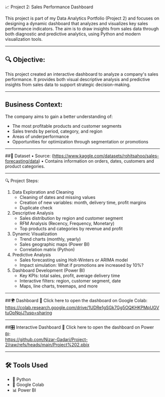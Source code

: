 📈 Project 2: Sales Performance Dashboard

This project is part of my Data Analytics Portfolio (Project 2) and focuses on designing a dynamic dashboard that analyzes and visualizes key sales performance indicators. The aim is to draw insights from sales data through both diagnostic and predictive analytics, using Python and modern visualization tools.
________________________________________
## 🔍 Objective:
This project created an interactive dashboard to analyze a company's sales performance. It provides both visual descriptive analysis and predictive insights from sales data to support strategic decision-making.
________________________________________
## Business Context:
The company aims to gain a better understanding of:
- The most profitable products and customer segments
- Sales trends by period, category, and region
- Areas of underperformance
- Opportunities for optimization through segmentation or promotions
________________________________________
##📑 Dataset
•	Source: (https://www.kaggle.com/datasets/rohitsahoo/sales-forecasting/data)
•	Contains information on orders, dates, customers and product categories.
________________________________________
🔍 Project Steps:
1. Data Exploration and Cleaning
   - Cleaning of dates and missing values
   - Creation of new variables: month, delivery time, profit margins
   -  Duplicate check
2. Descriptive Analysis
   - Sales distribution by region and customer segment
   - RFM Analysis (Recency, Frequency, Monetary)
   - Top products and categories by revenue and profit
4. Dynamic Visualization
   - Trend charts (monthly, yearly)
   - Sales geographic maps (Power BI)
   - Correlation matrix (Python)
5. Predictive Analysis
   - Sales forecasting using Holt-Winters or ARIMA model
   - Impact simulation: What if promotions are increased by 10%?
6. Dashboard Development (Power BI)
   - Key KPIs: total sales, profit, average delivery time
   - Interactive filters: region, customer segment, date
   - Maps, line charts, treemaps, and more
________________________________________
##🌍 Dashboard
🔗 Click here to open the dashboard on Google Colab:
https://colab.research.google.com/drive/1UDRe1gSGk7Gg5OQKHKPMpUGVtuOpNpjJ?usp=sharing
________________________________________
##🎛️ Interactive Dashboard
🔗 Click here to open the dashboard on Power BI:                               
https://github.com/Nizar-Gadari/Project-2/raw/refs/heads/main/Project%202.pbix
________________________________________
## 🛠️ Tools Used

- 🐍 Python  
- 🧪 Google Colab  
- 📊 Power BI
